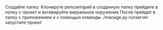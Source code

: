 Создайте папку:
Клонируте репозиторий в созданную папку
прейдите в попку с проект и активируйте вируальное окружение
После прейдит в папку с приложением 
и с помощью команды ./manage.py runserver запустите проект

